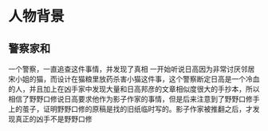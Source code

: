 # 人物背景
## 警察家和
一个警察，一直追查这件事情，并发现了真相 
一开始听说日高因为非常讨厌邻居宋小姐的猫，而设计在猫粮里放药杀害小猫这件事，这个警察断定日高是一个冷血的人，并且加上在凶手家中发现大量和日高邦彦的文章相似度很大的手抄本，所以相信了野野口修说日高要求他作为影子作家的事情，但是后来注意到了野野口修手上的茧子，证明野野口修的原稿是找的旧纸临时写的。影子作家被推翻之后，才发现真正的凶手不是野野口修
